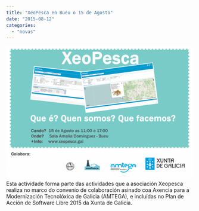 ```yaml
---
title: "XeoPesca en Bueu o 15 de Agosto"
date: "2015-08-12"
categories: 
  - "novas"
---
```


[![cartaz_bueu](images/cartaz_bueu-1024x724.png)](http://xeopesca.com/wp-content/uploads/2015/08/cartaz_bueu.png)  Esta actividade forma parte das actividades que a asociación Xeopesca realiza no marco do convenio de colaboración asinado coa Axencia para a Modernización Tecnolóxica de Galicia (AMTEGA), e incluídas no Plan de Acción de Software Libre 2015 da Xunta de Galicia.
